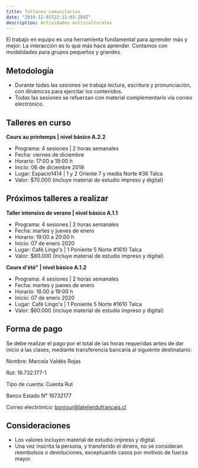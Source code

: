 ```yaml
---
title: Talleres comunitarios
date: "2019-12-01T22:12:03.284Z"
description: Actividades multiculturales
---
```


El trabajo en equipo es una herramienta fundamental para aprender más y mejor. La interacción es lo que más hace aprender.
Contamos con modalidades para grupos pequeños y grandes.

## Metodología

- Durante todas las sesiones se trabaja lectura, escritura y pronunciación, con dinámicss para ejercitar los contenidos.
- Todas las sesiones se refuerzan con material complementario vía correo electrónico.

## Talleres en curso

**Cours au printemps | nivel básico A.2.2**
- Programa: 4 sesiones | 2 horas semanales
- Fecha: viernes de diciembre
- Horario: 17:00 a 19:00 h
- Inicio: 06 de diciembre 2019
- Lugar: Espacio1414 | 1 y 2 Oriente 7 y media Norte #36 Talca
- Valor: $70.000 (incluye material de estudio impreso y digital)

## Próximos talleres a realizar

**Taller intensivo de verano | nivel básico A.1.1**
- Programa: 4 sesiones | 2 horas semanales
- Fecha: martes y jueves de enero
- Horario: 19:00 a 20:00 h
- Inicio: 07 de enero 2020
- Lugar: Café Lingo's | 1 Poniente 5 Norte #1610 Talca
- Valor: $80.000 (incluye material de estudio impreso y digital)

**Cours d'été" | nivel básico A.1.2**
- Programa: 4 sesiones | 2 horas semanales
- Fecha: martes y jueves de enero
- Horario: 18:00 a 19:00 h
- Inicio: 07 de enero 2020
- Lugar: Café Lingo's | 1 Poniente 5 Norte #1610 Talca
- Valor: $60.000 (incluye material de estudio impreso y digital)

## Forma de pago

Se debe realizar el pago por el total de las horas requeridas antes de dar inicio a las clases, mediante transferencia bancaria al siguiente destinatario:

Nombre: Marcela Valdés Rojas

Rut: 16.732.177-1

Tipo de cuenta: Cuenta Rut

Banco Estado N° 16732177

Correo electrónico: bonjour@latelierdufrancais.cl

## Consideraciones

- Los valores incluyen material de estudio impreso y digital.
- Una vez inscrita la persona, y transferido el dinero, no se consideran reembolsos o devoluciones, exceptuando casos por motivos de fuerza mayor.
